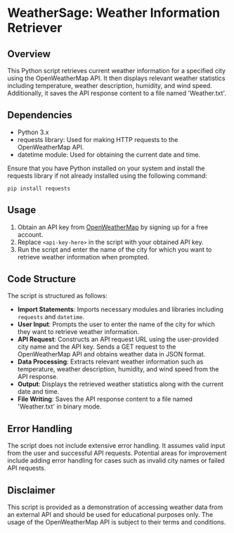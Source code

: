 # WeatherSage: Weather Information Retriever

## Overview
This Python script retrieves current weather information for a specified city using the OpenWeatherMap API. It then displays relevant weather statistics including temperature, weather description, humidity, and wind speed. Additionally, it saves the API response content to a file named 'Weather.txt'.

## Dependencies
- Python 3.x
- requests library: Used for making HTTP requests to the OpenWeatherMap API.
- datetime module: Used for obtaining the current date and time.

Ensure that you have Python installed on your system and install the requests library if not already installed using the following command:
```shell
pip install requests
```

## Usage

1. Obtain an API key from [OpenWeatherMap](https://openweathermap.org/api) by signing up for a free account.
2. Replace `<api-key-here>` in the script with your obtained API key.
3. Run the script and enter the name of the city for which you want to retrieve weather information when prompted.

## Code Structure

The script is structured as follows:

- **Import Statements**: Imports necessary modules and libraries including `requests` and `datetime`.
- **User Input**: Prompts the user to enter the name of the city for which they want to retrieve weather information.
- **API Request**: Constructs an API request URL using the user-provided city name and the API key. Sends a GET request to the OpenWeatherMap API and obtains weather data in JSON format.
- **Data Processing**: Extracts relevant weather information such as temperature, weather description, humidity, and wind speed from the API response.
- **Output**: Displays the retrieved weather statistics along with the current date and time.
- **File Writing**: Saves the API response content to a file named 'Weather.txt' in binary mode.

## Error Handling

The script does not include extensive error handling. It assumes valid input from the user and successful API requests. Potential areas for improvement include adding error handling for cases such as invalid city names or failed API requests.

## Disclaimer

This script is provided as a demonstration of accessing weather data from an external API and should be used for educational purposes only. The usage of the OpenWeatherMap API is subject to their terms and conditions.

